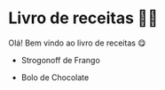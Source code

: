 # Livro de receitas :woman_cook:

Olá! Bem vindo ao livro de receitas :yum:

- Strogonoff de Frango

- Bolo de Chocolate

  